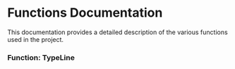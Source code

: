 # Functions Documentation

This documentation provides a detailed description of the various functions used in the project.

### Function: TypeLine

